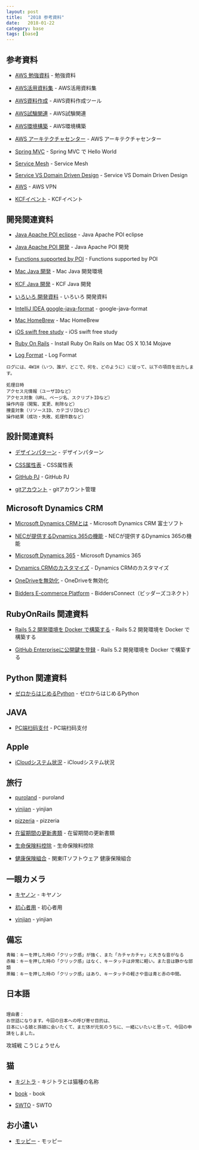 ```yaml
---
layout: post
title:  "2018 参考資料"
date:   2018-01-22
category: base
tags: [base]
---
```


## 参考資料

- [AWS 勉強資料](https://qiita.com/hiroshik1985/items/6433d5de97ac55fedfde) - 勉強資料

- [AWS活用資料集](https://aws.amazon.com/jp/aws-jp-introduction/) - AWS活用資料集

- [AWS資料作成](https://cacoo.com/ja/) - AWS資料作成ツール

- [AWS試験関連](https://aws.koiwaclub.com/) - AWS試験関連

- [AWS環境構築](https://qiita.com/tiwu_official/items/220e00c9a18c6c8adb54#_reference-baf5c073462282e837ca) - AWS環境構築

- [AWS アーキテクチャセンター](https://aws.amazon.com/jp/architecture/) - AWS アーキテクチャセンター

- [Spring MVC](http://etc9.hatenablog.com/entry/2018/05/14/223109) - Spring MVC で Hello World

- [Service Mesh](https://my.oschina.net/u/3771478/blog/1796177) - Service Mesh

- [Service VS Domain Driven Design](https://my.oschina.net/matieli/blog/2986348) - Service VS Domain Driven Design

- [AWS](https://www.jianshu.com/p/4b0df1b2e2d1) - AWS VPN

- [KCFイベント](https://sankak.jp/event/kcf) - KCFイベント

## 開発関連資料

- [Java Apache POI eclipse](http://azuki-milk.hatenablog.com/entry/2015/11/11/143853) - Java Apache POI eclipse

- [Java Apache POI 開発](https://github.com/apache/poi/tree/trunk/src/java/org/apache/poi/ss/formula/functions) - Java Apache POI 開発

- [Functions supported by POI](https://poi.apache.org/spreadsheet/eval-devguide.html) - Functions supported by POI

- [Mac Java 開発](https://www.jianshu.com/p/69da7e503239) - Mac Java 開発環境

- [KCF Java 開発](https://kcf-developers.hatenablog.jp/) - KCF Java 開発

- [いろいろ 開発資料](https://briteming.blogspot.com/) - いろいろ 開発資料

- [IntelliJ IDEA google-java-format](https://plugins.jetbrains.com/plugin/8527-google-java-format) - google-java-format

- [Mac HomeBrew](https://sspai.com/post/43451) - Mac HomeBrew

- [iOS swift free study](https://www.hackingwithswift.com/) - iOS swift free study

- [Ruby On Rails](http://bep-client.dev.shopping.wowma.jp:9080/item/11572042) -  Install Ruby On Rails on Mac OS X 10.14 Mojave

- [Log Format](http://ltsv.org/) -  Log Format 
  
~~~  
ログには、4W1H（いつ、誰が、どこで、何を、どのように）に従って、以下の項目を出力します。

処理日時   
アクセス元情報（ユーザIDなど）  
アクセス対象（URL、ページ名、スクリプトIDなど）  
操作内容（閲覧、変更、削除など）  
捜査対象（リソースID、カテゴリIDなど）   
操作結果（成功・失敗、処理件数など）  
~~~  

## 設計関連資料
- [デザインパターン](https://thinkit.co.jp/article/13182) - デザインパターン

- [CSS属性表](https://www.jianshu.com/p/2a9d7a295f4f) - CSS属性表

- [GitHub PJ](https://www.jianshu.com/p/0ad3bc8e55f6) - GitHub PJ

- [gitアカウント](https://qiita.com/yamataku29/items/4744c9c70ad793c83b82) - gitアカウント管理

## Microsoft Dynamics CRM

- [Microsoft Dynamics CRMとは](https://www.fsi-ms-solution.jp/dynamicscrm/about.html) - Microsoft Dynamics CRM 富士ソフト

- [NECが提供するDynamics 365の機能](http://jpn.nec.com/solution/mssolutions/data/crm.html) - NECが提供するDynamics 365の機能

- [Microsoft Dynamics 365](https://msdn.microsoft.com/ja-jp/library/hh547453.aspx) - Microsoft Dynamics 365

- [Dynamics CRMのカスタマイズ](https://techinfoofmicrosofttech.osscons.jp/index.php?CRM%E3%81%AE%E3%82%AB%E3%82%B9%E3%82%BF%E3%83%9E%E3%82%A4%E3%82%BA) - Dynamics CRMのカスタマイズ

- [OneDriveを無効化](http://www.atmarkit.co.jp/ait/articles/1808/27/news137.html) - OneDriveを無効化

- [Bidders E-commerce Platform](http://connect001.quickconnect.to) - BiddersConnect（ビッダーズコネクト）

## RubyOnRails 関連資料

- [Rails 5.2 開発環境を Docker で構築する](http://developer.feedforce.jp/entry/2018/02/11/140012) - Rails 5.2 開発環境を Docker で構築する

- [GitHub Enterpriseに公開鍵を登録](https://help.github.com/articles/adding-a-new-ssh-key-to-your-github-account/) - Rails 5.2 開発環境を Docker で構築する

## Python 関連資料
- [ゼロからはじめるPython](https://news.mynavi.jp/series/zeropython) - ゼロからはじめるPython

## JAVA 
- [PC端扫码支付](https://my.oschina.net/u/3021675/blog/1629945) - PC端扫码支付

## Apple

- [iCloudシステム状況](https://www.apple.com/jp/support/systemstatus/) - iCloudシステム状況

## 旅行
- [puroland](https://www.puroland.jp/) - puroland

- [yinjian](http://www.biqudan.com/txt/20277/7601327.html) - yinjian

- [pizzeria](https://tabelog.com/kanagawa/A1405/A140504/14039484/) - pizzeria

- [在留期間の更新書類](http://www.moj.go.jp/ONLINE/IMMIGRATION/16-3.html) - 在留期間の更新書類

- [生命保険料控除](https://allabout.co.jp/gm/gc/325137/) - 生命保険料控除

- [健康保険組合](https://www.its-kenpo.or.jp/index.html) - 関東ITソフトウェア 健康保険組合

## 一眼カメラ
- [キヤノン](https://kakakumag.com/camera/?id=12094&lid=at_11964_6) - キヤノン

- [初心者用](https://kakakumag.com/camera/?id=9868) - 初心者用

- [yinjian](http://www.biqudan.com/txt/20277/) - yinjian

## 備忘
~~~
青軸：キーを押した時の「クリック感」が強く、また「カチャカチャ」と大きな音がなる
赤軸：キーを押した時の「クリック感」はなく、キータッチは非常に軽い。また音は静かな部類
茶軸：キーを押した時の「クリック感」はあり、キータッチの軽さや音は青と赤の中間。
~~~

## 日本語  

~~~    

理由書：
お世話になります。今回の日本への呼び寄せ目的は、  
日本にいる娘と孫娘に会いたくて、まだ体が元気のうちに、一緒にいたいと思って、今回の申請をしました。  

~~~

攻城戦 こうじょうせん

## 猫

- [キジトラ](http://psnews.jp/cat/p/39679/) - キジトラとは猫種の名称

- [book](https://m.qu.la/book/3137/) - book

- [SWTO](https://www.jianshu.com/p/e2edff09ae8e) - SWTO

## お小遣い
- [モッピー](http://pc.moppy.jp/?type=service02) - モッピー
